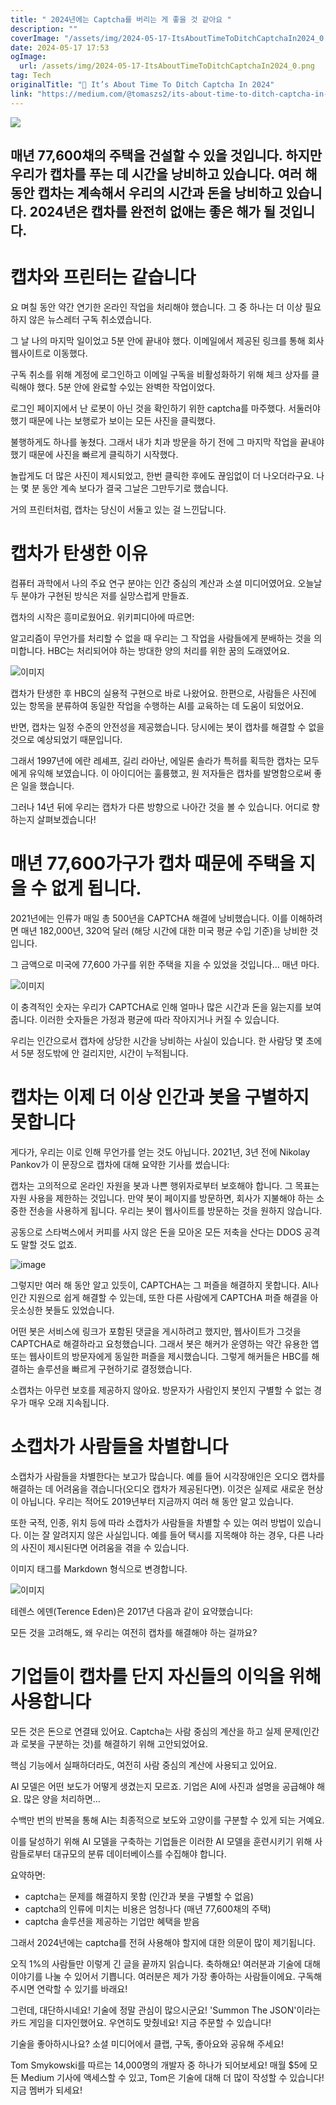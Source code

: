 ```yaml
---
title: " 2024년에는 Captcha를 버리는 게 좋을 것 같아요 "
description: ""
coverImage: "/assets/img/2024-05-17-ItsAboutTimeToDitchCaptchaIn2024_0.png"
date: 2024-05-17 17:53
ogImage:
  url: /assets/img/2024-05-17-ItsAboutTimeToDitchCaptchaIn2024_0.png
tag: Tech
originalTitle: "🏡 It’s About Time To Ditch Captcha In 2024"
link: "https://medium.com/@tomaszs2/its-about-time-to-ditch-captcha-in-2024-393a5d0469b9"
---
```


<img src="/assets/img/2024-05-17-ItsAboutTimeToDitchCaptchaIn2024_0.png" />

## 매년 77,600채의 주택을 건설할 수 있을 것입니다. 하지만 우리가 캡차를 푸는 데 시간을 낭비하고 있습니다. 여러 해 동안 캡차는 계속해서 우리의 시간과 돈을 낭비하고 있습니다. 2024년은 캡차를 완전히 없애는 좋은 해가 될 것입니다.

# 캡차와 프린터는 같습니다

요 며칠 동안 약간 연기한 온라인 작업을 처리해야 했습니다. 그 중 하나는 더 이상 필요하지 않은 뉴스레터 구독 취소였습니다.

<div class="content-ad"></div>

그 날 나의 마지막 일이었고 5분 안에 끝내야 했다. 이메일에서 제공된 링크를 통해 회사 웹사이트로 이동했다.

구독 취소를 위해 계정에 로그인하고 이메일 구독을 비활성화하기 위해 체크 상자를 클릭해야 했다. 5분 안에 완료할 수있는 완벽한 작업이었다.

로그인 페이지에서 난 로봇이 아닌 것을 확인하기 위한 captcha를 마주했다. 서둘러야 했기 때문에 나는 보행로가 보이는 모든 사진을 클릭했다.

불행하게도 하나를 놓쳤다. 그래서 내가 치과 방문을 하기 전에 그 마지막 작업을 끝내야 했기 때문에 사진을 빠르게 클릭하기 시작했다.

<div class="content-ad"></div>

놀랍게도 더 많은 사진이 제시되었고, 한번 클릭한 후에도 끊임없이 더 나오더라구요. 나는 몇 분 동안 계속 보다가 결국 그날은 그만두기로 했습니다.

거의 프린터처럼, 캡차는 당신이 서둘고 있는 걸 느낀답니다.

# 캡차가 탄생한 이유

컴퓨터 과학에서 나의 주요 연구 분야는 인간 중심의 계산과 소셜 미디어였어요. 오늘날 두 분야가 구현된 방식은 저를 실망스럽게 만들죠.

<div class="content-ad"></div>

캡차의 시작은 흥미로웠어요. 위키피디아에 따르면:

알고리즘이 무언가를 처리할 수 없을 때 우리는 그 작업을 사람들에게 분배하는 것을 의미합니다. HBC는 처리되어야 하는 방대한 양의 처리를 위한 꿈의 도래였어요.

![이미지](/assets/img/2024-05-17-ItsAboutTimeToDitchCaptchaIn2024_1.png)

캡차가 탄생한 후 HBC의 실용적 구현으로 바로 나왔어요. 한편으로, 사람들은 사진에 있는 항목을 분류하여 동일한 작업을 수행하는 AI를 교육하는 데 도움이 되었어요.

<div class="content-ad"></div>

반면, 캡차는 일정 수준의 안전성을 제공했습니다. 당시에는 봇이 캡차를 해결할 수 없을 것으로 예상되었기 때문입니다.

그래서 1997년에 에란 레셰프, 길리 라아난, 에일론 솔라가 특허를 획득한 캡차는 모두에게 유익해 보였습니다. 이 아이디어는 훌륭했고, 원 저자들은 캡차를 발명함으로써 좋은 일을 했습니다.

그러나 14년 뒤에 우리는 캡차가 다른 방향으로 나아간 것을 볼 수 있습니다. 어디로 향하는지 살펴보겠습니다!

# 매년 77,600가구가 캡차 때문에 주택을 지을 수 없게 됩니다.

<div class="content-ad"></div>

2021년에는 인류가 매일 총 500년을 CAPTCHA 해결에 낭비했습니다. 이를 이해하려면 매년 182,000년, 320억 달러 (해당 시간에 대한 미국 평균 수입 기준)을 낭비한 것입니다.

그 금액으로 미국에 77,600 가구를 위한 주택을 지을 수 있었을 것입니다... 매년 마다.

![이미지](/assets/img/2024-05-17-ItsAboutTimeToDitchCaptchaIn2024_2.png)

이 충격적인 숫자는 우리가 CAPTCHA로 인해 얼마나 많은 시간과 돈을 잃는지를 보여줍니다. 이러한 숫자들은 가정과 평균에 따라 작아지거나 커질 수 있습니다.

<div class="content-ad"></div>

우리는 인간으로서 캡차에 상당한 시간을 낭비하는 사실이 있습니다. 한 사람당 몇 초에서 5분 정도밖에 안 걸리지만, 시간이 누적됩니다.

# 캡차는 이제 더 이상 인간과 봇을 구별하지 못합니다

게다가, 우리는 이로 인해 무언가를 얻는 것도 아닙니다. 2021년, 3년 전에 Nikolay Pankov가 이 문장으로 캡차에 대해 요약한 기사를 썼습니다:

캡차는 고의적으로 온라인 자원을 봇과 나쁜 행위자로부터 보호해야 합니다. 그 목표는 자원 사용을 제한하는 것입니다. 만약 봇이 페이지를 방문하면, 회사가 지불해야 하는 소중한 전송을 사용하게 됩니다. 우리는 봇이 웹사이트를 방문하는 것을 원하지 않습니다.

<div class="content-ad"></div>

공동으로 스타벅스에서 커피를 사지 않은 돈을 모아온 모든 저축을 산다는 DDOS 공격도 말할 것도 없죠.

![image](/assets/img/2024-05-17-ItsAboutTimeToDitchCaptchaIn2024_3.png)

그렇지만 여러 해 동안 알고 있듯이, CAPTCHA는 그 퍼즐을 해결하지 못합니다. AI나 인간 지원으로 쉽게 해결할 수 있는데, 또한 다른 사람에게 CAPTCHA 퍼즐 해결을 아웃소싱한 봇들도 있었습니다.

어떤 봇은 서비스에 링크가 포함된 댓글을 게시하려고 했지만, 웹사이트가 그것을 CAPTCHA로 해결하라고 요청했습니다. 그래서 봇은 해커가 운영하는 약간 유용한 앱 또는 웹사이트의 방문자에게 동일한 퍼즐을 제시했습니다. 그렇게 해커들은 HBC를 해결하는 솔루션을 빠르게 구현하기로 결정했습니다.

<div class="content-ad"></div>

소캡차는 아무런 보호를 제공하지 않아요. 방문자가 사람인지 봇인지 구별할 수 없는 경우가 매우 오래 지속됩니다.

# 소캡차가 사람들을 차별합니다

소캡차가 사람들을 차별한다는 보고가 많습니다. 예를 들어 시각장애인은 오디오 캡차를 해결하는 데 어려움을 겪습니다(오디오 캡차가 제공된다면). 이것은 실제로 새로운 현상이 아닙니다. 우리는 적어도 2019년부터 지금까지 여러 해 동안 알고 있습니다.

또한 국적, 인종, 위치 등에 따라 소캡차가 사람들을 차별할 수 있는 여러 방법이 있습니다. 이는 잘 알려지지 않은 사실입니다. 예를 들어 택시를 지목해야 하는 경우, 다른 나라의 사진이 제시된다면 어려움을 겪을 수 있습니다.

<div class="content-ad"></div>

이미지 태그를 Markdown 형식으로 변경합니다.

![이미지](/assets/img/2024-05-17-ItsAboutTimeToDitchCaptchaIn2024_4.png)

테렌스 에덴(Terence Eden)은 2017년 다음과 같이 요약했습니다:

모든 것을 고려해도, 왜 우리는 여전히 캡차를 해결해야 하는 걸까요?

# 기업들이 캡차를 단지 자신들의 이익을 위해 사용합니다

<div class="content-ad"></div>

모든 것은 돈으로 연결돼 있어요. Captcha는 사람 중심의 계산을 하고 실제 문제(인간과 로봇을 구분하는 것)를 해결하기 위해 고안되었어요.

핵심 기능에서 실패하더라도, 여전히 사람 중심의 계산에 사용되고 있어요.

AI 모델은 어떤 보도가 어떻게 생겼는지 모르죠. 기업은 AI에 사진과 설명을 공급해야 해요. 많은 양을 처리하면...

수백만 번의 반복을 통해 AI는 최종적으로 보도와 고양이를 구분할 수 있게 되는 거예요.

<div class="content-ad"></div>

이를 달성하기 위해 AI 모델을 구축하는 기업들은 이러한 AI 모델을 훈련시키기 위해 사람들로부터 대규모의 분류 데이터베이스를 수집해야 합니다.

요약하면:

- captcha는 문제를 해결하지 못함 (인간과 봇을 구별할 수 없음)
- captcha의 인류에 미치는 비용은 엄청나다 (매년 77,600채의 주택)
- captcha 솔루션을 제공하는 기업만 혜택을 받음

그래서 2024년에는 captcha를 전혀 사용해야 할지에 대한 의문이 많이 제기됩니다.

<div class="content-ad"></div>

오직 1%의 사람들만 이렇게 긴 글을 끝까지 읽습니다. 축하해요! 여러분과 기술에 대해 이야기를 나눌 수 있어서 기쁩니다. 여러분은 제가 가장 좋아하는 사람들이에요. 구독해 주시면 연락할 수 있기를 바래요!

그런데, 대단하시네요! 기술에 정말 관심이 많으시군요! 'Summon The JSON'이라는 카드 게임을 디자인했어요. 우연히도 맞췄네요! 지금 주문할 수 있습니다!

기술을 좋아하시나요? 소셜 미디어에서 클랩, 구독, 좋아요와 공유해 주세요!

Tom Smykowski를 따르는 14,000명의 개발자 중 하나가 되어보세요! 매월 $5에 모든 Medium 기사에 액세스할 수 있고, Tom은 기술에 대해 더 많이 작성할 수 있습니다! 지금 멤버가 되세요!
